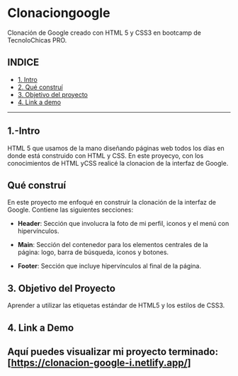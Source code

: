 # Clonaciongoogle
Clonación de Google creado con HTML 5 y CSS3 en bootcamp de TecnoloChicas PRO.


## **INDICE**
* [1. Intro](#)
* [2. Qué construí](#)
* [3. Objetivo del proyecto](#)
* [4. Link a demo](#)

****
 

## 1.-Intro

HTML 5 que usamos de la mano diseñando páginas web todos los días en donde está construido con HTML y CSS. En este proyecyo, con los conocimientos de HTML yCSS realicé la clonacion de la interfaz de Google.

## Qué construí

En este proyecto me enfoqué en construir la clonación de la interfaz de Google. Contiene las siguientes secciones:

* **Header**: Sección que involucra la foto de mi perfil, iconos y el menú con hipervínculos.

* **Main**: Sección del contenedor para los elementos centrales de la página: logo, barra de búsqueda, iconos y botones.

* **Footer**: Sección que incluye hipervínculos al final de la página.

## 3. Objetivo del Proyecto
Aprender a utilizar las etiquetas estándar de HTML5 y los estilos de CSS3.

## 4. Link a Demo


## Aquí puedes visualizar mi proyecto terminado: [https://clonacion-google-i.netlify.app/]
